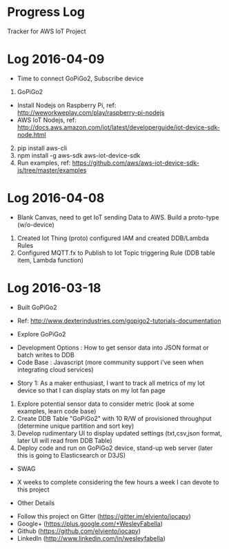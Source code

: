 # Progress Log 
Tracker for AWS IoT Project

# Log 2016-04-09
* Time to connect GoPiGo2, Subscribe device
 1. GoPiGo2 
  - Install Nodejs on Raspberry Pi, ref: http://weworkweplay.com/play/raspberry-pi-nodejs
  - AWS IoT Nodejs, ref: http://docs.aws.amazon.com/iot/latest/developerguide/iot-device-sdk-node.html
 2. pip install aws-cli
 3. npm install -g aws-sdk aws-iot-device-sdk
 4. Run examples, ref: https://github.com/aws/aws-iot-device-sdk-js/tree/master/examples

# Log 2016-04-08

* Blank Canvas, need to get IoT sending Data to AWS.  Build a proto-type (w/o-device)
 1. Created Iot Thing (proto) configured IAM and created DDB/Lambda Rules
 2. Configured MQTT.fx to Publish to Iot Topic triggering Rule (DDB table item, Lambda function)

# Log 2016-03-18

* Built GoPiGo2 
 - Ref: http://www.dexterindustries.com/gopigo2-tutorials-documentation

* Explore GoPiGo2 
 - Development Options : How to get sensor data into JSON format or batch writes to DDB
 - Code Base : Javascript (more community support i've seen when integrating cloud services)

* Story 1: As a maker enthusiast, I want to track all metrics of my Iot device so that I can display stats on my Iot fan page
 1. Explore potential sensor data to consider metric (look at some examples, learn code base)
 2. Create DDB Table "GoPiGo2" with 10 R/W of provisioned throughput (determine unique partition and sort key)
 3. Develop rudimentary UI to display updated settings (txt,csv,json format, later UI will read from DDB Table)
 4. Deploy code and run on GoPiGo2 device, stand-up web server (later this is going to Elasticsearch or D3JS)

* SWAG <Estimate>
 - X weeks to complete considering the few hours a week I can devote to this project

* Other Details
 - Follow this project on Gitter (https://gitter.im/elviento/iocapy)
 - Google+ (https://plus.google.com/+WesleyFabella)
 - Github (https://github.com/elviento/iocapy) 
 - LinkedIn (http://www.linkedin.com/in/wesleyfabella)
